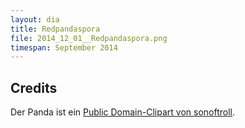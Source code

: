 ```yaml
---
layout: dia
title: Redpandaspora
file: 2014_12_01__Redpandaspora.png
timespan: September 2014
---
```


## Credits

Der Panda ist ein [Public Domain-Clipart von sonoftroll](https://openclipart.org/detail/201551/red-panda-by-sonoftroll-201551).
